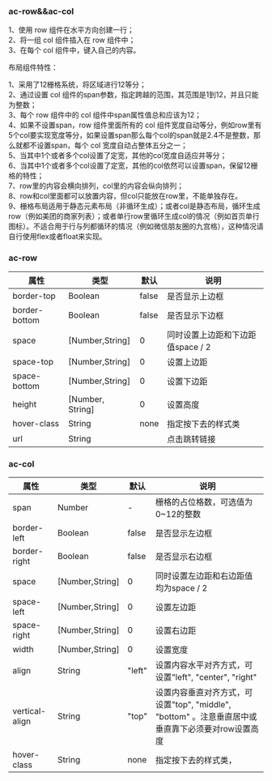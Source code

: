###  ac-row&&ac-col
1、使用 row 组件在水平方向创建一行；  
2、将一组 col 组件插入在 row 组件中；  
3、在每个 col 组件中，键入自己的内容。  

布局组件特性：

1、采用了12栅格系统，将区域进行12等分；  
2、通过设置 col 组件的span参数，指定跨越的范围，其范围是1到12，并且只能为整数；  
3、每个 row 组件中的 col 组件中span属性值总和应该为12；  
4、如果不设置span，row 组件里面所有的 col 组件宽度自动等分，例如row里有5个col要实现宽度等分，如果设置span那么每个col的span就是2.4不是整数，那么就都不设置span，每个 col 宽度自动占整体五分之一；  
5、当其中1个或者多个col设置了定宽，其他的col宽度自适应并等分；  
6、当其中1个或者多个col设置了定宽，其他的col依然可以设置span，保留12栅格的特性；  
7、row里的内容会横向排列，col里的内容会纵向排列；  
8、row和col里面都可以放置内容，但col只能放在row里，不能单独存在。  
9、栅格布局适用于静态元素布局（非循环生成）；或者col是静态布局，循环生成row（例如美团的商家列表）；或者单行row里循环生成col的情况（例如首页单行图标）。不适合用于行与列都循环的情况（例如微信朋友圈的九宫格），这种情况请自行使用flex或者float来实现。  


###  ac-row
| 属性	| 类型 |	默认 |	说明 |
|-------|------|------|--------|
|border-top|	Boolean|	false|	是否显示上边框|
|border-bottom	|Boolean	|false	|是否显示下边框|
|space|	[Number,String]|	0|	同时设置上边距和下边距值space / 2|
|space-top	|[Number,String]	|0	|设置上边距|
|space-bottom|	[Number,String]  |	0|	设置下边距|
|height	|[Number, String]|	0	|设置高度|
|hover-class	|String	|none	|指定按下去的样式类
|url|	String|		|点击跳转链接|


###  ac-col
| 属性	| 类型 |	默认 |	说明 |
|-------|------|------|--------|
|span	|Number|	-	|栅格的占位格数，可选值为0~12的整数|
|border-left	|Boolean|	false|	是否显示左边框|
|border-right	|Boolean	|false|	是否显示右边框|
|space	|[Number,String]|	0	|同时设置左边距和右边距值均为space / 2
|space-left|	[Number,String]|	0	|设置左边距
|space-right	|[Number,String]|	0	|设置右边距
|width	|[Number,String]|	0	|设置宽度
|align|	String	|"left"	|设置内容水平对齐方式，可设置"left", "center", "right"
|vertical-align	|String	|"top"	|设置内容垂直对齐方式，可设置"top", "middle", "bottom" 。注意垂直居中或垂直靠下必须要对row设置高度
|hover-class|	String|	none	|指定按下去的样式类，
